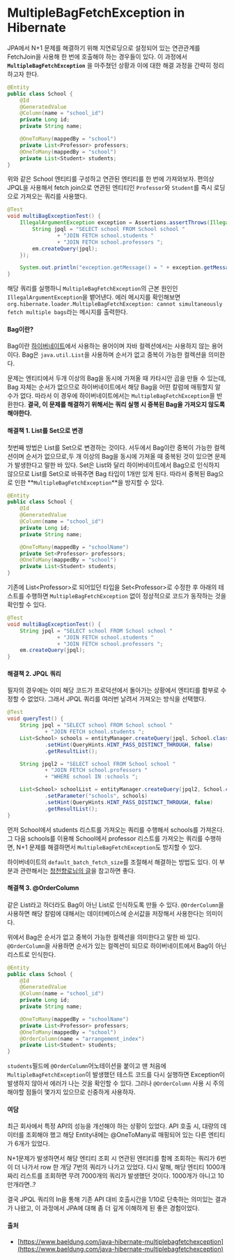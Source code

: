 # MultipleBagFetchException in Hibernate

JPA에서 N+1 문제를 해결하기 위해 지연로딩으로 설정되어 있는 연관관계를 FetchJoin을 사용해 한 번에 호출해야 하는 경우들이 있다. 이 과정에서 **`MultipleBagFetchException`** 을 마주쳤던 상황과 이에 대한 해결 과정을 간략히 정리하고자 한다.

```java
@Entity
public class School {
    @Id
    @GeneratedValue
    @Column(name = "school_id")
    private Long id;
    private String name;

    @OneToMany(mappedBy = "school")
    private List<Professor> professors;
    @OneToMany(mappedBy = "school")
    private List<Student> students;
}
```

위와 같은 School 엔티티를 구성하고 연관된 엔티티를 한 번에 가져와보자. 편의상 JPQL을 사용해서 fetch join으로 연관된 엔티티인 `Professor`와 `Student`를 즉시 로딩으로 가져오는 쿼리를 사용했다.

```java
@Test
void multiBagExceptionTest() {
    IllegalArgumentException exception = Assertions.assertThrows(IllegalArgumentException.class, () -> {
        String jpql = "SELECT school FROM School school "
                + "JOIN FETCH school.students "
                + "JOIN FETCH school.professors ";
        em.createQuery(jpql);
    });

    System.out.println("exception.getMessage() = " + exception.getMessage());
}
```

해당 쿼리를 실행하니 `MultipleBagFetchException`의 근본 원인인 `IllegalArgumentException`을 뱉어낸다. 에러 메시지를 확인해보면 `org.hibernate.loader.MultipleBagFetchException: cannot simultaneously fetch multiple bags`라는 메시지를 출력한다.

#### Bag이란?

Bag이란 [하이버네이트](https://docs.jboss.org/hibernate/orm/5.4/userguide/html\_single/Hibernate\_User\_Guide.html)에서 사용하는 용어이며 자바 컬렉션에서는 사용하지 않는 용어이다. Bag은 `java.util.List`을 사용하며 순서가 없고 중복이 가능한 컬렉션을 의미한다.

문제는 엔티티에서 두개 이상의 Bag을 동시에 가져올 때 카타시안 곱을 만들 수 있는데, Bag 자체는 순서가 없으므로 하이버네이트에서 해당 Bag을 어떤 칼럼에 매핑할지 알 수가 없다. 따라서 이 경우에 하이버네이트에서는 `MultipleBagFetchException`을 반환한다. **결국, 이 문제를 해결하기 위해서는 쿼리 실행 시 중복된 Bag을 가져오지 않도록 해야한다.**

#### 해결책 1. List를 Set으로 변경

첫번째 방법은 List를 Set으로 변경하는 것이다. 서두에서 Bag이란 중복이 가능한 컬렉션이며 순서가 없으므로,두 개 이상의 Bag을 동시에 가져올 때 중복된 것이 있으면 문제가 발생한다고 말한 바 있다. Set은 List와 달리 하이버네이트에서 Bag으로 인식하지 않으므로 List를 Set으로 바꿔주면 Bag 타입이 1개만 있게 된다. 따라서 중복된 Bag으로 인한 \*\*`MultipleBagFetchException`\*\*을 방지할 수 있다.

```java
@Entity
public class School {
    @Id
    @GeneratedValue
    @Column(name = "school_id")
    private Long id;
    private String name;

    @OneToMany(mappedBy = "schoolName")
    private Set<Professor> professors;
    @OneToMany(mappedBy = "school")
    private List<Student> students;
}
```

기존에 List\<Professor>로 되어있던 타입을 Set\<Professor>로 수정한 후 아래의 테스트를 수행하면 `MultipleBagFetchException` 없이 정상적으로 코드가 동작하는 것을 확인할 수 있다.

```java
@Test
void multiBagExceptionTest() {
    String jpql = "SELECT school FROM School school "
                + "JOIN FETCH school.students "
                + "JOIN FETCH school.professors ";
    em.createQuery(jpql);
}
```

#### 해결책 2. JPQL 쿼리

필자의 경우에는 이미 해당 코드가 프로덕션에서 돌아가는 상황에서 엔티티를 함부로 수정할 수 없었다. 그래서 JPQL 쿼리를 여러번 날려서 가져오는 방식을 선택했다.

```java
@Test
void queryTest() {
    String jpql = "SELECT school FROM School school "
            + "JOIN FETCH school.students ";
    List<School> schools = entityManager.createQuery(jpql, School.class)
            .setHint(QueryHints.HINT_PASS_DISTINCT_THROUGH, false)
            .getResultList();

    String jpql2 = "SELECT school FROM School school "
            + "JOIN FETCH school.professors "
            + "WHERE school IN :schools ";

    List<School> schoolList = entityManager.createQuery(jpql2, School.class)
            .setParameter("schools", schools)
            .setHint(QueryHints.HINT_PASS_DISTINCT_THROUGH, false)
            .getResultList();
}
```

먼저 School에서 students 리스트를 가져오는 쿼리를 수행해서 schools를 가져온다. 그 다음 schools를 이용해 School에서 professor 리스트를 가져오는 쿼리를 수행하면, N+1 문제를 해결하면서 `MultipleBagFetchException`도 방지할 수 있다.

하이버네이트의 `default_batch_fetch_size`를 조절해서 해결하는 방법도 있다. 이 부분과 관련해서는 [청천향로님의 글](https://jojoldu.tistory.com/457)을 참고하면 좋다.

#### 해결책 3. @OrderColumn

같은 List라고 하더라도 Bag이 아닌 List로 인식하도록 만들 수 있다. `@OrderColumn`을 사용하면 해당 칼럼에 대해서는 데이터베이스에 순서값을 저장해서 사용한다는 의미이다.

위에서 Bag은 순서가 없고 중복이 가능한 컬렉션을 의미한다고 말한 바 있다. `@OrderColumn`을 사용하면 순서가 있는 컬렉션이 되므로 하이버네이트에서 Bag이 아닌 리스트로 인식한다.

```java
@Entity
public class School {
    @Id
    @GeneratedValue
    @Column(name = "school_id")
    private Long id;
    private String name;

    @OneToMany(mappedBy = "schoolName")
    private List<Professor> professors;
    @OneToMany(mappedBy = "school")
    @OrderColumn(name = "arrangement_index")
    private List<Student> students;
}
```

`students`필드에 `@OrderColumn`어노테이션을 붙이고 맨 처음에 `MultipleBagFetchException`이 발생했던 테스트 코드를 다시 실행하면 Exception이 발생하지 않아서 에러가 나는 것을 확인할 수 있다. 그러나 `@OrderColumn` 사용 시 주의해야할 점들이 몇가지 있으므로 신중하게 사용하자.

#### 여담

최근 회사에서 특정 API의 성능을 개선해야 하는 상황이 있었다. API 호출 시, 대량의 데이터를 조회해야 했고 해당 Entity내에는 @OneToMany로 매핑되어 있는 다른 엔티티가 6개가 있었다.

N+1문제가 발생하면서 해당 엔티티 조회 시 연관된 엔티티를 함께 조회하는 쿼리가 6번이 더 나가서 row 한 개당 7번의 쿼리가 나가고 있었다. 다시 말해, 해당 엔티티 1000개짜리 리스트를 조회하면 무려 7000개의 쿼리가 발생했던 것이다. 1000개가 아니고 10만개라면..?

결국 JPQL 쿼리의 In을 통해 기존 API 대비 호출시간을 1/10로 단축하는 의미있는 결과가 나왔고, 이 과정에서 JPA에 대해 좀 더 깊게 이해하게 된 좋은 경험이었다.

#### 출처

* [https://www.baeldung.com/java-hibernate-multiplebagfetchexception](https://www.baeldung.com/java-hibernate-multiplebagfetchexception)
